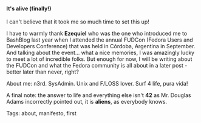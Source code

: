 #### It's alive (finally!)

I can't believe that it took me so much time to set this up!

I have to warmly thank **Ezequiel** who was the one who introduced me to BashBlog last year when I attended the annual FUDCon (Fedora Users and Developers Conference) that was held in Córdoba, Argentina in September. And talking about the event... what a nice memories, I was amazingly lucky to meet a lot of incredible folks. But enough for now, I will be writing about the FUDCon and what the Fedora community is all about in a later post - better later than never, right?


About me: n3rd. SysAdmin. Unix and F/LOSS lover. Surf 4 life, pura vida!

A final note: the answer to life and everything else isn't **42** as Mr. Douglas Adams incorrectly pointed out, it is **aliens**, as everybody knows.


Tags: about, manifesto, first
